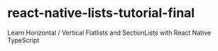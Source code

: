 # react-native-lists-tutorial-final
Learn Horizontal / Vertical Flatlists and SectionLists with React Native TypeScript
